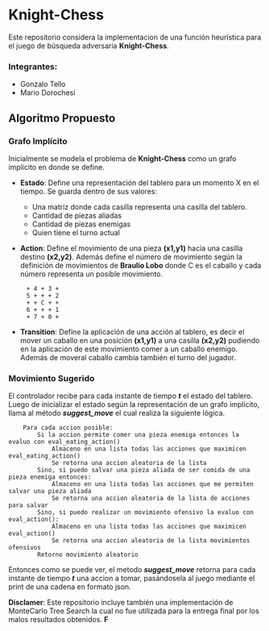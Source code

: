 # Knight-Chess

Este repositorio considera la implementacion de una función heurística para el juego de búsqueda adversaria **Knight-Chess**.

### Integrantes:
- Gonzalo Tello
- Mario Dorochesi

## **Algoritmo Propuesto**

### **Grafo Implícito**
Inicialmente se modela el problema de **Knight-Chess** como un grafo implícito en donde se define.

- **Estado**: Define una representación del tablero para un momento X en el tiempo. Se guarda dentro de sus valores:
  - Una matriz donde cada casilla representa una casilla del tablero.
  - Cantidad de piezas aliadas
  - Cantidad de piezas enemigas
  - Quien tiene el turno actual

- **Action**: Define el movimiento de una pieza **(x1,y1)** hacia una casilla destino **(x2,y2)**. Además define el número de movimiento según la definición de movimientos de **Braulio Lobo** donde C es el caballo y cada número representa un posible movimiento.

```
     + 4 + 3 +
     5 + + + 2
     + + C + +
     6 + + + 1
     + 7 + 0 +
```

- **Transition**: Define la aplicación de una acción al tablero, es decir el mover un caballo en una posición **(x1,y1)** a una casilla **(x2,y2)** pudiendo en la aplicación de este movimiento comer a un caballo enemigo. Además de moveral caballo cambia también el turno del jugador.

### **Movimiento Sugerido**
El controlador recibe para cada instante de tiempo ***t*** el estado del tablero. Luego de inicializar el estado según la representación de un grafo implícito, llama al método ***suggest_move*** el cual realiza la siguiente lógica.

```
    Para cada accion posible:
        Si la accion permite comer una pieza enemiga entonces la evaluo con eval_eating_action()
            Almaceno en una lista todas las acciones que maximicen eval_eating_action()
            Se retorna una accion aleatoria de la lista
        Sino, si puedo salvar una pieza aliada de ser comida de una pieza enemiga entonces:
            Almaceno en una lista todas las acciones que me permiten salvar una pieza aliada
            Se retorna una accion aleatoria de la lista de acciones para salvar
        Sino, si puedo realizar un movimiento ofensivo la evaluo con eval_action():
            Almaceno en una lista todas las acciones que maximicen eval_action()
            Se retorna una accion aleatoria de la lista movimientos ofensivos
        Retorno movimiento aleatorio
```
Entonces como se puede ver, el metodo ***suggest_move*** retorna para cada instante de tiempo ***t*** una accion a tomar, pasándosela al juego mediante el print de una cadena en formato json.

**Disclamer**: Este repositorio incluye también una implementación de MonteCarlo Tree Search la cual no fue utilizada para la entrega final por los malos resultados obtenidos. **F**